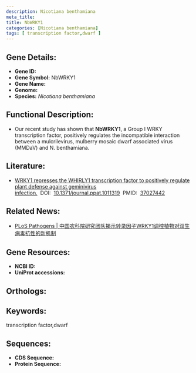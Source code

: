 ```yaml
---
description: Nicotiana benthamiana
meta_title:
title: NbWRKY1
categories: [Nicotiana benthamiana]
tags: [ transcription factor,dwarf ]
---
```


## Gene Details:
- **Gene ID:**	[]()
- **Gene Symbol:** NbWRKY1
- **Gene Name:** 
- **Genome:** []()
- **Species:** *Nicotiana benthamiana*

## Functional Description:
   - Our recent study has shown that **NbWRKY1**, a Group I WRKY transcription factor, positively regulates the incompatible interaction between a mulcrilevirus, mulberry mosaic dwarf associated virus (MMDaV) and N. benthamiana.

## Literature:
   - [WRKY1 represses the WHIRLY1 transcription factor to positively regulate plant defense against geminivirus infection.]( https://journals.plos.org/plospathogens/article?id=10.1371/journal.ppat.1011319)&nbsp;&nbsp;DOI:&nbsp;&nbsp;[10.1371/journal.ppat.1011319](https://journals.plos.org/plospathogens/article?id=10.1371/journal.ppat.1011319)&nbsp;&nbsp;PMID:&nbsp;&nbsp;[37027442](https://pubmed.ncbi.nlm.nih.gov/37027442/)

## Related News:
   - [PLoS Pathogens | 中国农科院研究团队揭示转录因子WRKY1调控植物对双生病毒抗性的新机制](https://mp.weixin.qq.com/s/rVC-6rdX1FROBZKmqxyYNQ)

## Gene Resources:
- **NCBI ID:** [](https://www.ncbi.nlm.nih.gov/gene/?term=)
- **UniProt accessions:** [](https://www.uniprot.org/uniprotkb//entry)

## Orthologs:


## Keywords:
transcription factor,dwarf

## Sequences:
- **CDS Sequence:**
- **Protein Sequence:**
